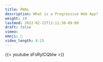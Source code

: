 ```yaml
---
title: PWAs
description: What is a Progressive Web App?
weight: 19
lastmod: 2022-02-22T11:11:30-09:00
draft: false
vimeo: 
emoji: 📱
video_length: 8:15
---
```


<div class="vid-center">
{{< youtube sFsRylCQblw >}}
</div>
